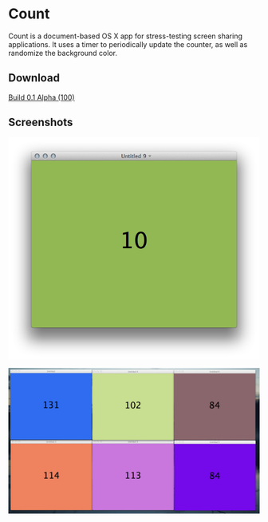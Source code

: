 # Count

Count is a document-based OS X app for stress-testing screen sharing applications. It uses a timer to periodically update the counter, as well as randomize the background color.

## Download

[Build 0.1 Alpha (100)](https://files.app.net/jhxqdcSB)


## Screenshots

![](countscreenshot_single.png?raw=true)

![](countscreenshot_multiple.png?raw=true)